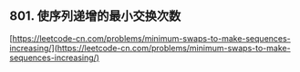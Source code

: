 **801. 使序列递增的最小交换次数**  
---
[https://leetcode-cn.com/problems/minimum-swaps-to-make-sequences-increasing/](https://leetcode-cn.com/problems/minimum-swaps-to-make-sequences-increasing/)  
